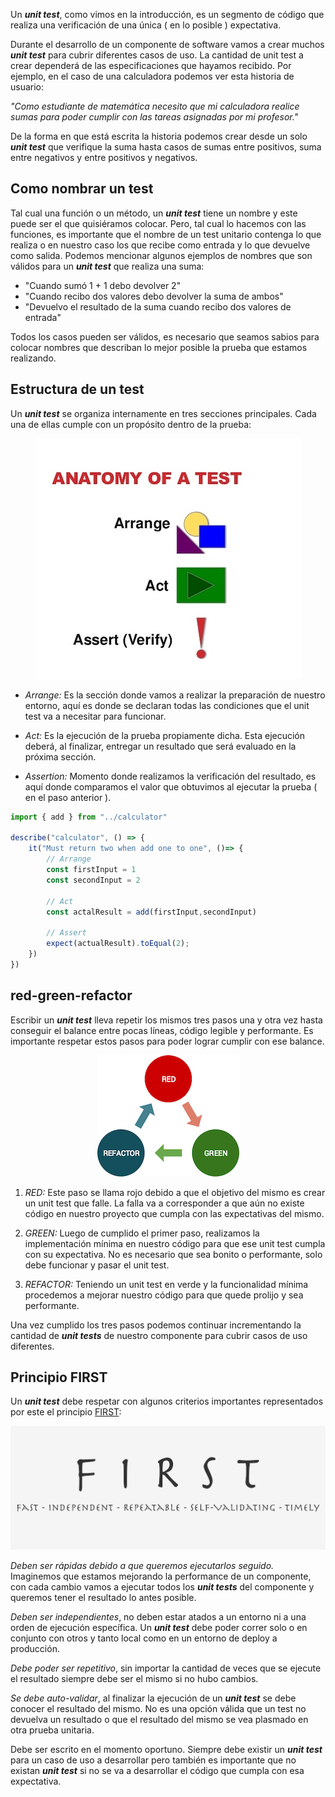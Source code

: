 Un ***unit test***, como vimos en la introducción, es un segmento de código que realiza una verificación de una única ( en lo posible ) expectativa.
 
Durante el desarrollo de un componente de software vamos a crear muchos ***unit test*** para cubrir diferentes casos de uso. La cantidad de unit test a crear dependerá de las especificaciones que hayamos recibido. Por ejemplo, en el caso de una calculadora podemos ver esta historia de usuario:
 
*"Como estudiante de matemática necesito que mi calculadora realice sumas para poder cumplir con las tareas asignadas por mi profesor."*
 
De la forma en que está escrita la historia podemos crear desde un solo ***unit test*** que verifique la suma hasta casos de sumas entre positivos, suma entre negativos y entre positivos y negativos.

## Como nombrar un test

Tal cual una función o un método, un ***unit test*** tiene un nombre y este puede ser el que quisiéramos colocar. Pero, tal cual lo hacemos con las funciones, es importante que el nombre de un test unitario contenga lo que realiza o en nuestro caso los que recibe como entrada y lo que devuelve como salida. Podemos mencionar algunos ejemplos de nombres que son válidos para un ***unit test*** que realiza una suma:
 
- "Cuando sumó 1 + 1 debo devolver 2"
- "Cuando recibo dos valores debo devolver la suma de ambos"
- "Devuelvo el resultado de la suma cuando recibo dos valores de entrada"

Todos los casos pueden ser válidos, es necesario que seamos sabios para colocar nombres que describan lo mejor posible la prueba que estamos realizando.

## Estructura de un test

Un ***unit test*** se organiza internamente en tres secciones principales. Cada una de ellas cumple con un propósito dentro de la prueba:
<p align="center">
  <img src="imgs/arrange-act-assert.jpg">
</p> 

- *Arrange:* Es la sección donde vamos a realizar la preparación de nuestro entorno, aquí es donde se declaran todas las condiciones que el unit test va a necesitar para funcionar.
 
- *Act:* Es la ejecución de la prueba propiamente dicha. Esta ejecución deberá, al finalizar, entregar un resultado que será evaluado en la próxima sección.
 
- *Assertion:* Momento donde realizamos la verificación del resultado, es aquí donde comparamos el valor que obtuvimos al ejecutar la prueba ( en el paso anterior ).

```javascript
import { add } from "../calculator"

describe("calculator", () => {
    it("Must return two when add one to one", ()=> {
        // Arrange
        const firstInput = 1
        const secondInput = 2

        // Act
        const actalResult = add(firstInput,secondInput)
        
        // Assert
        expect(actualResult).toEqual(2);
    })
})
```

## red-green-refactor
Escribir un ***unit test*** lleva repetir los mismos tres pasos una y otra vez hasta conseguir el balance entre pocas líneas, código legible y performante. Es importante respetar estos pasos para poder lograr cumplir con ese balance.
<p align="center">
  <img src="imgs/red-green-refactor.png">
</p>

1. *RED:* Este paso se llama rojo debido a que el objetivo del mismo es crear un unit test que falle. La falla va a corresponder a que aún no existe código en nuestro proyecto que cumpla con las expectativas del mismo.
 
2. *GREEN:* Luego de cumplido el primer paso, realizamos la implementación mínima en nuestro código para que ese unit test cumpla con su expectativa. No es necesario que sea bonito o performante, solo debe funcionar y pasar el unit test.
 
3. *REFACTOR:* Teniendo un unit test en verde y la funcionalidad mínima procedemos a mejorar nuestro código para que quede prolijo y sea performante.

Una vez cumplido los tres pasos podemos continuar incrementando la cantidad de ***unit tests*** de nuestro componente para cubrir casos de uso diferentes.

## Principio FIRST

Un ***unit test*** debe respetar con algunos criterios importantes representados por este el principio [FIRST](https://www.paradigmadigital.com/dev/principio-first-aumentar-la-calidad-tests-unitarios/):

<p align="center">
  <img src="imgs/first.png">
</p>

*Deben ser rápidas debido a que queremos ejecutarlos seguido.* Imaginemos que estamos mejorando la performance de un componente, con cada cambio vamos a ejecutar todos los ***unit tests*** del componente y queremos tener el resultado lo antes posible.

*Deben ser independientes*, no deben estar atados a un entorno ni a una orden de ejecución específica. Un ***unit test*** debe poder correr solo o en conjunto con otros y tanto local como en un entorno de deploy a producción.

*Debe poder ser repetitivo*, sin importar la cantidad de veces que se ejecute el resultado siempre debe ser el mismo si no hubo cambios.

*Se debe auto-validar*, al finalizar la ejecución de un ***unit test*** se debe conocer el resultado del mismo. No es una opción válida que un test no devuelva un resultado o que el resultado del mismo se vea plasmado en otra prueba unitaria.

Debe ser escrito en el momento oportuno. Siempre debe existir un ***unit test*** para un caso de uso a desarrollar pero también es importante que no existan ***unit test*** si no se va a desarrollar el código que cumpla con esa expectativa.